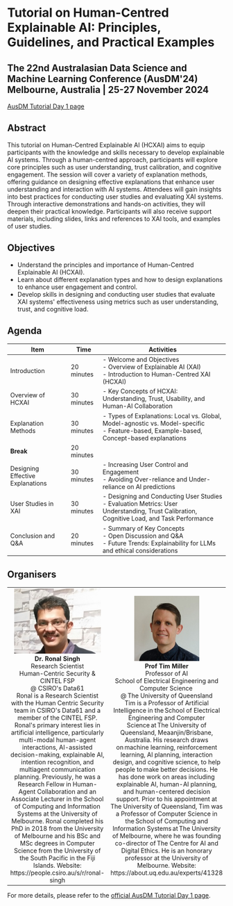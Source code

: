 # Tutorial on Human-Centred Explainable AI: Principles, Guidelines, and Practical Examples

## The 22nd Australasian Data Science and Machine Learning Conference (AusDM'24) Melbourne, Australia | 25-27 November 2024

[AusDM Tutorial Day 1 page](https://ausdm24.ausdm.org/Tutorial-Day1.html)

## Abstract
This tutorial on Human-Centred Explainable AI (HCXAI) aims to equip participants with the knowledge and skills necessary to develop explainable AI systems. Through a human-centred approach, participants will explore core principles such as user understanding, trust calibration, and cognitive engagement. The session will cover a variety of explanation methods, offering guidance on designing effective explanations that enhance user understanding and interaction with AI systems. Attendees will gain insights into best practices for conducting user studies and evaluating XAI systems. Through interactive demonstrations and hands-on activities, they will deepen their practical knowledge. Participants will also receive support materials, including slides, links and references to XAI tools, and examples of user studies.

## Objectives
- Understand the principles and importance of Human-Centred Explainable AI (HCXAI).
- Learn about different explanation types and how to design explanations to enhance user engagement and control.
- Develop skills in designing and conducting user studies that evaluate XAI systems' effectiveness using metrics such as user understanding, trust, and cognitive load.

## Agenda

| **Item**                       | **Time**      | **Activities**                                                                                                                                                     |
|--------------------------------|---------------|--------------------------------------------------------------------------------------------------------------------------------------------------------------------|
| Introduction                   | 20 minutes    | - Welcome and Objectives <br> - Overview of Explainable AI (XAI) <br> - Introduction to Human-Centred XAI (HCXAI)                                                 |
| Overview of HCXAI              | 30 minutes    | - Key Concepts of HCXAI: Understanding, Trust, Usability, and Human-AI Collaboration                                        |
| Explanation Methods            | 30 minutes    | - Types of Explanations: Local vs. Global, Model-agnostic vs. Model-specific <br> - Feature-based, Example-based, Concept-based explanations |
| **Break**                      | 20 minutes    |                                                                                                                              |
| Designing Effective Explanations | 30 minutes | - Increasing User Control and Engagement <br> - Avoiding Over-reliance and Under-reliance on AI predictions                   |
| User Studies in XAI            | 30 minutes    | - Designing and Conducting User Studies <br> - Evaluation Metrics: User Understanding, Trust Calibration, Cognitive Load, and Task Performance |
| Conclusion and Q&A             | 20 minutes    | - Summary of Key Concepts <br> - Open Discussion and Q&A <br> - Future Trends: Explainability for LLMs and ethical considerations |


## Organisers
<table>
  <tr>
    <td align="center">
      <img src="organisation/images/ronal.jpg" width="200" height="150" alt="Dr. Ronal Singh"><br>
      <strong>Dr. Ronal Singh</strong><br>
       Research Scientist<br>
      Human-Centric Security & CINTEL FSP <br>
      @ CSIRO's Data61<br>
      Ronal is a Research Scientist with the Human Centric Security team in CSIRO's Data61 and a member of the CINTEL FSP. Ronal's primary interest lies in artificial intelligence, particularly multi-modal human-agent interactions, AI-assisted decision-making, explainable AI, intention recognition, and multiagent communication planning. Previously, he was a Research Fellow in Human-Agent Collaboration and an Associate Lecturer in the School of Computing and Information Systems at the University of Melbourne. Ronal completed his PhD in 2018 from the University of Melbourne and his BSc and MSc degrees in Computer Science from the University of the South Pacific in the Fiji Islands.
        Website: https://people.csiro.au/s/r/ronal-singh
    </td>
    <td align="center">
      <img src="organisation/images/tim.png" width="150" height="150" alt="Prof Tim Miller"><br>
      <strong>Prof Tim Miller</strong><br>
      Professor of AI<br>
      School of Electrical Engineering and Computer Science <br>
      @ The University of Queensland <br>
      Tim is a Professor of Artificial Intelligence in the School of Electrical Engineering and Computer Science at The University of Queensland, Meaanjin/Brisbane, Australia. His research draws on machine learning, reinforcement learning, AI planning, interaction design, and cognitive science, to help people to make better decisions. He has done work on areas including explainable AI, human-AI planning, and human-centered decision support. Prior to his appointment at The University of Queensland, Tim was a Professor of Computer Science in the School of Computing and Information Systems at The University of Melbourne, where he was founding co-director of The Centre for AI and Digital Ethics. He is an honorary professor at the University of Melbourne.
        Website: https://about.uq.edu.au/experts/41328
    </td>
  </tr>
</table>

For more details, please refer to the [official AusDM Tutorial Day 1 page](https://ausdm24.ausdm.org/Tutorial-Day1.html).





